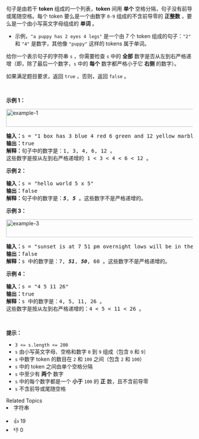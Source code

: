 <p>句子是由若干 <strong>token</strong> 组成的一个列表，<strong>token</strong> 间用 <strong>单个</strong> 空格分隔，句子没有前导或尾随空格。每个 token 要么是一个由数字 <code>0-9</code> 组成的不含前导零的 <strong>正整数</strong>&nbsp;，要么是一个由小写英文字母组成的 <strong>单词</strong> 。</p>

<ul>
	<li>示例，<code>"a puppy has 2 eyes 4 legs"</code> 是一个由 7 个 token 组成的句子：<code>"2"</code> 和 <code>"4"</code> 是数字，其他像&nbsp;<code>"puppy"</code> 这样的 tokens 属于单词。</li>
</ul>

<p>给你一个表示句子的字符串 <code>s</code> ，你需要检查 <code>s</code> 中的 <strong>全部</strong> 数字是否从左到右严格递增（即，除了最后一个数字，<code>s</code> 中的 <strong>每个</strong> 数字都严格小于它 <strong>右侧</strong> 的数字）。</p>

<p>如果满足题目要求，返回 <code>true</code>&nbsp;，否则，返回<em> </em><code>false</code> 。</p>

<p>&nbsp;</p>

<p><strong>示例 1：</strong></p>

<p><img alt="example-1" src="https://assets.leetcode.com/uploads/2021/09/30/example1.png" style="width: 637px; height: 48px;" /></p>

<pre>
<strong>输入：</strong>s = "1 box has 3 blue 4 red 6 green and 12 yellow marbles"
<strong>输出：</strong>true
<strong>解释：</strong>句子中的数字是：1, 3, 4, 6, 12 。
这些数字是按从左到右严格递增的 1 &lt; 3 &lt; 4 &lt; 6 &lt; 12 。
</pre>

<p><strong>示例 2：</strong></p>

<pre>
<strong>输入：</strong>s = "hello world 5 x 5"
<strong>输出：</strong>false
<strong>解释：</strong>句子中的数字是：<em><strong>5</strong></em>, <strong><em>5</em></strong> 。这些数字不是严格递增的。
</pre>

<p><strong>示例 3：</strong></p>

<p><img alt="example-3" src="https://assets.leetcode.com/uploads/2021/09/30/example3.png" style="width: 794px; height: 48px;" /></p>

<pre>
<strong>输入：</strong>s = "sunset is at 7 51 pm overnight lows will be in the low 50 and 60 s"
<strong>输出：</strong>false
<strong>解释：</strong>s 中的数字是：7, <em><strong>51</strong></em>, <em><strong>50</strong></em>, 60 。这些数字不是严格递增的。
</pre>

<p><strong>示例 4：</strong></p>

<pre>
<strong>输入：</strong>s = "4 5 11 26"
<strong>输出：</strong>true
<strong>解释：</strong>s 中的数字是：4, 5, 11, 26 。
这些数字是按从左到右严格递增的：4 &lt; 5 &lt; 11 &lt; 26 。
</pre>

<p>&nbsp;</p>

<p><strong>提示：</strong></p>

<ul>
	<li><code>3 &lt;= s.length &lt;= 200</code></li>
	<li><code>s</code> 由小写英文字母、空格和数字 <code>0</code> 到 <code>9</code> 组成（包含 <code>0</code> 和 <code>9</code>）</li>
	<li><code>s</code> 中数字 token 的数目在 <code>2</code> 和 <code>100</code> 之间（包含 <code>2</code> 和 <code>100</code>）</li>
	<li><code>s</code> 中的 token 之间由单个空格分隔</li>
	<li><code>s</code> 中至少有 <strong>两个</strong> 数字</li>
	<li><code>s</code> 中的每个数字都是一个 <strong>小于</strong> <code>100</code> 的 <strong>正</strong> 数，且不含前导零</li>
	<li><code>s</code> 不含前导或尾随空格</li>
</ul>
<div><div>Related Topics</div><div><li>字符串</li></div></div><br><div><li>👍 19</li><li>👎 0</li></div>